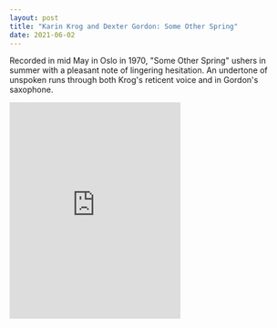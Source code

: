 ```yaml
---
layout: post
title: "Karin Krog and Dexter Gordon: Some Other Spring"
date: 2021-06-02
---
```


Recorded in mid May in Oslo in 1970, "Some Other Spring" ushers in summer with a pleasant note of lingering hesitation. 
An undertone of unspoken runs through both Krog's reticent voice and in Gordon's saxophone. 

<iframe src="https://open.spotify.com/embed/track/7vX1Cui2vkP9rqh7GWQ0TO" width="300" height="380" frameborder="0" allowtransparency="true" allow="encrypted-media"></iframe>